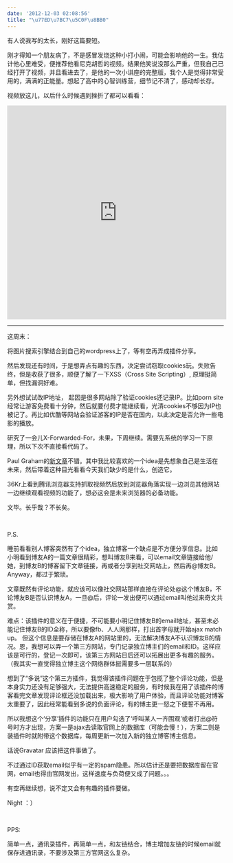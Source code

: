 ```yaml
---
date: '2012-12-03 02:08:56'
title: "\u77ED\u7BC7\u5C0F\u8BB0"
---
```


有人说我写的太长，刚好这篇要短。

刚才得知一个朋友病了，不是感冒发烧这种小打小闹，可能会影响他的一生。我估计他心里难受，便推荐他看尼克胡哲的视频。结果他笑说没那么严重，但我自己已经打开了视频，并且看进去了，是他的一次小讲座的完整版，我个人是觉得非常受用的，满满的正能量。想起了高中的心智训练营，细节记不清了，感动却长存。

视频放这儿，以后什么时候遇到挫折了都可以看看：

<div></div><iframe allowfullscreen="" frameborder="0" height="498" src="http://player.youku.com/embed/XNDAzMTI1MTk2" width="510"></iframe>

---
这周末：

将图片搜索引擎结合到自己的wordpress上了，等有空再弄成插件分享。

然后发现还有时间，于是想弄点有趣的东西，决定尝试窃取cookies玩。失败告终，但是收获了很多，顺便了解了一下XSS（Cross Site Scripting）, 原理挺简单，但找漏洞好难。

另外想试试改IP地址， 起因是很多网站除了验证cookies还记录IP。比如porn site经常让游客免费看十分钟，然后就要付费才能继续看，光清cookies不够因为IP也被记了。再比如优酷等网站会验证游客的IP是否在国内，以此决定是否允许一些电影的播放。

研究了一会儿X-Forwarded-For，未果，下周继续。需要先系统的学习一下原理，所以下次不直接看代码了。

Paul Graham的[新文章](http://swotong.com/graham-paul-how-to-get-startup-ideas/ "Graham, Paul. “How to Get Startup Ideas”")不错。其中我比较喜欢的一个idea是先想象自己是生活在未来，然后带着这种目光看看今天我们缺少的是什么，创造它。

36Kr上看到腾讯浏览器支持抓取视频然后放到浏览器角落实现一边浏览其他网站一边继续观看视频的功能了，想必这会是未来浏览器的必备功能。

文毕。长乎哉？不长矣。

 

P.S.

睡前看看别人博客突然有了个idea，独立博客一个缺点是不方便分享信息。比如小明看到博友A的一篇文章很精彩，想叫博友B来看，可以email文章链接给他/她，到博友B的博客留下文章链接，再或者分享到社交网站上，然后再@博友B。 Anyway，都过于繁琐。

文章既然有评论功能，就应该可以像社交网站那样直接在评论处@这个博友B，不论博友B是否认识博友A，一旦@后，评论一发出便可以通过email叫他过来奇文共赏。

难点：该插件的意义在于便捷，不可能要小明记住博友B的email地址，甚至未必能记住博友B的ID全称，所以要像fb、人人网那样，打出首字母就开始ajax match up。 但这个信息是要存储在博友A的网站里的，无法解决博友A不认识博友B的情况。恩，我想可以弄一个第三方网站，专门记录独立博主们的email和ID。这样应该是可行的，登记一次即可，该第三方网站日后还可以拓展出更多有趣的服务。（我其实一直觉得独立博主这个网络群体挺需要多一层联系的）

想到了“多说”这个第三方插件，我觉得该插件问题在于包揽了整个评论功能，但是本身实力还没有足够强大，无法提供高速稳定的服务，有时候我在用了该插件的博客看完文章发现评论框还没加载出来，极大影响了用户体验，而且评论功能对博客太重要了，因此经常能看到多说的负面评论，有的博主更一怒之下便誓不再用。

所以我想这个‘分享’插件的功能只在用户勾选了‘呼叫某人一齐围观’或者打出@符号时方才出现，方案一是ajax去读取官网上的数据库（可能会慢！），方案二则是装插件时就附带这个数据库，每周更新一次加入新的独立博客博主信息。

话说Gravatar 应该把这件事做了。

不过通过ID获取email似乎有一定的spam隐患。所以估计还是要把数据库留在官网，email也得由官网发出，这样速度与负荷便又成了问题。。。

有空再继续想，说不定又会有有趣的插件要做。

Night ：）

 

PPS:

简单一点，通讯录插件，再简单一点，和友链结合，博主增加友链的时候email就保存进通讯录，不要涉及第三方官网这么复杂。

 


